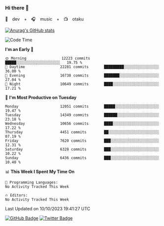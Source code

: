 ### Hi there 👋

🚀　dev　+　🎧　music　+　📺　otaku


[![Anurag's GitHub stats](https://github-readme-stats.vercel.app/api?username=koheitasaka&count_private=true&show_icons=true&theme=monokai)](https://github.com/koheitasaka/github-readme-stats)

<!--START_SECTION:waka-->
![Code Time](http://img.shields.io/badge/Code%20Time-1%2C161%20hrs%2023%20mins-blue)

**I'm an Early 🐤** 

```text
🌞 Morning                12223 commits       █████░░░░░░░░░░░░░░░░░░░░   19.75 % 
🌆 Daytime                22281 commits       █████████░░░░░░░░░░░░░░░░   36.00 % 
🌃 Evening                16738 commits       ███████░░░░░░░░░░░░░░░░░░   27.04 % 
🌙 Night                  10649 commits       ████░░░░░░░░░░░░░░░░░░░░░   17.21 % 
```
📅 **I'm Most Productive on Tuesday** 

```text
Monday                   12051 commits       █████░░░░░░░░░░░░░░░░░░░░   19.47 % 
Tuesday                  14349 commits       ██████░░░░░░░░░░░░░░░░░░░   23.18 % 
Wednesday                10656 commits       ████░░░░░░░░░░░░░░░░░░░░░   17.22 % 
Thursday                 4451 commits        ██░░░░░░░░░░░░░░░░░░░░░░░   07.19 % 
Friday                   7620 commits        ███░░░░░░░░░░░░░░░░░░░░░░   12.31 % 
Saturday                 6328 commits        ███░░░░░░░░░░░░░░░░░░░░░░   10.22 % 
Sunday                   6436 commits        ███░░░░░░░░░░░░░░░░░░░░░░   10.40 % 
```


📊 **This Week I Spent My Time On** 

```text
💬 Programming Languages: 
No Activity Tracked This Week

🔥 Editors: 
No Activity Tracked This Week
```


 Last Updated on 10/10/2023 19:41:27 UTC
<!--END_SECTION:waka-->

[![GitHub Badge](https://img.shields.io/badge/GitHub-100000?style=for-the-badge&logo=github&logoColor=white)](https://github.com/koheitasaka)
[![Twitter Badge](https://img.shields.io/badge/Twitter-1DA1F2?style=for-the-badge&logo=twitter&logoColor=white)](https://twitter.com/sleep_asleep_)
